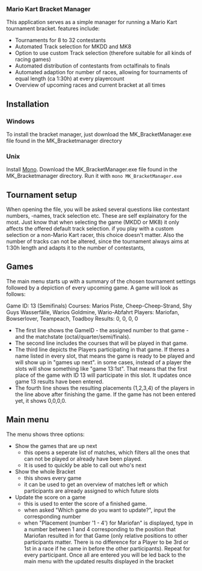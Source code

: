 ### Mario Kart Bracket Manager

This application serves as a simple manager for running a Mario Kart tournament bracket. features include:

- Tournaments for 8 to 32 contestants
- Automated Track selection for MKDD and MK8
- Option to use custom Track selection (therefore suitable for all kinds of racing games)
- Automated distribution of contestants from octalfinals to finals
- Automated adaption for number of races, allowing for tournaments of equal length (ca 1:30h) at every playercount
- Overview of upcoming races and current bracket at all times

## Installation

### Windows

To install the bracket manager, just download the MK_BracketManager.exe file found in the MK_Bracketmanager directory

### Unix

Install [Mono](https://www.mono-project.com/). Download the MK_BracketManager.exe file found in the MK_Bracketmanager directory. Run it with `mono MK_BracketManager.exe`

## Tournament setup

When opening the file, you will be asked several questions like contestant numbers, -names, track selection etc. These are self explainatory for the most. Just know that when selecting the game (MKDD or MK8) it only affects the offered default track selection. if you play with a custom selection or a non-Mario Kart racer, this choice doesn't matter. Also the number of tracks can not be altered, since the tournament always aims at 1:30h length and adapts it to the number of contestants,

## Games

The main menu starts up with a summary of the chosen tournament settings followed by a depiction of every upcoming game. A game will look as follows:

Game ID: 13 (Semifinals)
Courses: Marios Piste, Cheep-Cheep-Strand, Shy Guys Wasserfälle, Warios Goldmine, Wario-Abfahrt
Players: Mariofan, Bowserlover, Teampeach, Toadboy
Results: 0, 0, 0, 0

- The first line shows the GameID - the assigned number to that game - and the matchstate (octal/quarter/semi/finals).
- The second line includes the courses that will be played in that game.
- The third line depicts the Players participating in that game. If theres a name listed in every slot, that means the game is ready to be played and will show up in "games up next". in some cases, instead of a player the slots will show something like "game 13:1st". That means that the first place of the game with ID 13 will participate in this slot. It updates once game 13 results have been entered.
- The fourth line shows the resulting placements (1,2,3,4) of the players in the line above after finishing the game. If the game has not been entered yet, it shows 0,0,0,0.

## Main menu

The menu shows three options:
- Show the games that are up next
	- this opens a seperate list of matches, which filters all the ones that can not be played or already have been played.
	- It is used to quickly be able to call out who's next
- Show the whole Bracket
	- this shows every game
	- it can be used to get an overview of matches left or which participants are already assigned to which future slots
- Update the score on a game
	- this is used to enter the score of a finished game.
	- when asked "Which game do you want to update?", input the corresponding number
	- when "Placement (number '1 - 4') for Mariofan" is displayed, type in a number between 1 and 4 corresponding to the position that Mariofan resulted in for that Game (only relative positions to other participants matter. There is no difference for a Player to be 3rd or 1st in a race if he came in before the other participants). Repeat for every participant. Once all are entered you will be led back to the main menu with the updated results displayed in the bracket


